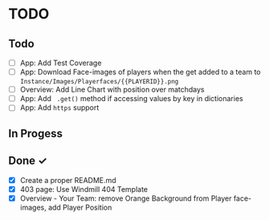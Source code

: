 # TODO

## Todo
- [ ] App: Add Test Coverage
- [ ] App: Download Face-images of players when the get added to a team to `Instance/Images/Playerfaces/{{PLAYERID}}.png`
- [ ] Overview: Add Line Chart with position over matchdays
- [ ] App: Add ` .get()` method if accessing values by key in dictionaries
- [ ] App: Add `https` support

## In Progess

## Done ✓
- [x] Create a proper README.md
- [x] 403 page: Use Windmill 404 Template
- [x] Overview - Your Team: remove Orange Background from Player face-images, add Player Position
